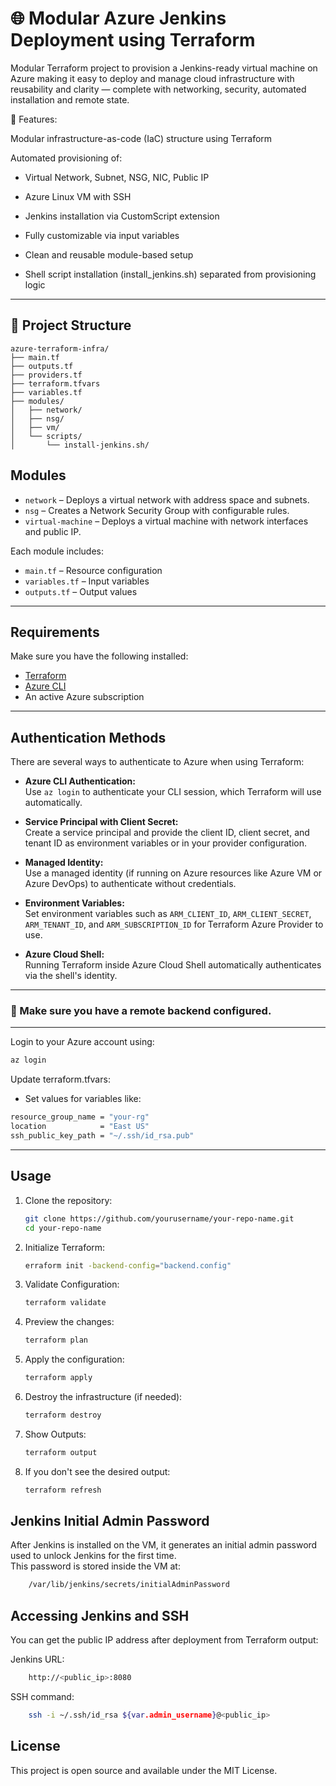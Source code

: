 # 🌐 Modular Azure Jenkins Deployment using Terraform

Modular Terraform project to provision a Jenkins-ready virtual machine on Azure making it easy to deploy and manage cloud infrastructure with reusability and clarity — complete with networking, security, automated installation and remote state.

🔧 Features:

Modular infrastructure-as-code (IaC) structure using Terraform

Automated provisioning of:

- Virtual Network, Subnet, NSG, NIC, Public IP

- Azure Linux VM with SSH

- Jenkins installation via CustomScript extension

- Fully customizable via input variables

- Clean and reusable module-based setup

- Shell script installation (install_jenkins.sh) separated from provisioning logic


---

## 📁 Project Structure

```
azure-terraform-infra/
├── main.tf
├── outputs.tf
├── providers.tf
├── terraform.tfvars
├── variables.tf
├── modules/
│   ├── network/
│   ├── nsg/
│   ├── vm/
│   └── scripts/
│       └── install-jenkins.sh/
```
## Modules


- `network` – Deploys a virtual network with address space and subnets.
- `nsg` – Creates a Network Security Group with configurable rules.
- `virtual-machine` – Deploys a virtual machine with network interfaces and public IP.

Each module includes:
- `main.tf` – Resource configuration
- `variables.tf` – Input variables
- `outputs.tf` – Output values

---

## Requirements

Make sure you have the following installed:

- [Terraform](https://developer.hashicorp.com/terraform/downloads)
- [Azure CLI](https://learn.microsoft.com/en-us/cli/azure/install-azure-cli)
- An active Azure subscription
---

## Authentication Methods

There are several ways to authenticate to Azure when using Terraform:

- **Azure CLI Authentication:**  
  Use `az login` to authenticate your CLI session, which Terraform will use automatically.

- **Service Principal with Client Secret:**  
  Create a service principal and provide the client ID, client secret, and tenant ID as environment variables or in your provider configuration.

- **Managed Identity:**  
  Use a managed identity (if running on Azure resources like Azure VM or Azure DevOps) to authenticate without credentials.

- **Environment Variables:**  
  Set environment variables such as `ARM_CLIENT_ID`, `ARM_CLIENT_SECRET`, `ARM_TENANT_ID`, and `ARM_SUBSCRIPTION_ID` for Terraform Azure Provider to use.

- **Azure Cloud Shell:**  
  Running Terraform inside Azure Cloud Shell automatically authenticates via the shell's identity.


---

### 📌 Make sure you have a remote backend configured.


---

Login to your Azure account using:

```bash
az login
```
Update terraform.tfvars:
 - Set values for variables like:
```bash
resource_group_name = "your-rg"
location            = "East US"
ssh_public_key_path = "~/.ssh/id_rsa.pub"

```
---
##  Usage

1. Clone the repository:

    ```bash
    git clone https://github.com/yourusername/your-repo-name.git
    cd your-repo-name
    ```

2. Initialize Terraform:

    ```bash
    erraform init -backend-config="backend.config"
    ```
3. Validate Configuration:

    ```bash
    terraform validate
    ```

4. Preview the changes:

    ```bash
    terraform plan
    ```
5. Apply the configuration:

    ```bash
    terraform apply
    ```
6. Destroy the infrastructure (if needed):

    ```bash
    terraform destroy
    ```
7. Show Outputs:

    ```bash
    terraform output
    ```
7. If you don't see the desired output:

    ```bash
    terraform refresh
    ```
## Jenkins Initial Admin Password

After Jenkins is installed on the VM, it generates an initial admin password used to unlock Jenkins for the first time.  
This password is stored inside the VM at:
```bash
    /var/lib/jenkins/secrets/initialAdminPassword
```
## Accessing Jenkins and SSH
You can get the public IP address after deployment from Terraform output:

Jenkins URL:
```bash
    http://<public_ip>:8080
```
SSH command:
```bash
    ssh -i ~/.ssh/id_rsa ${var.admin_username}@<public_ip>
```

## License

This project is open source and available under the MIT License.
